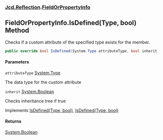 ### [Jcd.Reflection](Jcd.Reflection.md 'Jcd.Reflection').[FieldOrPropertyInfo](Jcd.Reflection.FieldOrPropertyInfo.md 'Jcd.Reflection.FieldOrPropertyInfo')

## FieldOrPropertyInfo.IsDefined(Type, bool) Method

Checks if a custom attribute of the specified type exists for the member.

```csharp
public override bool IsDefined(System.Type attributeType, bool inherit);
```

#### Parameters

<a name='Jcd.Reflection.FieldOrPropertyInfo.IsDefined(System.Type,bool).attributeType'></a>

`attributeType` [System.Type](https://docs.microsoft.com/en-us/dotnet/api/System.Type 'System.Type')

The data type for the custom attribute

<a name='Jcd.Reflection.FieldOrPropertyInfo.IsDefined(System.Type,bool).inherit'></a>

`inherit` [System.Boolean](https://docs.microsoft.com/en-us/dotnet/api/System.Boolean 'System.Boolean')

Checks inheritance tree if true

Implements [IsDefined(Type, bool)](https://docs.microsoft.com/en-us/dotnet/api/System.Runtime.InteropServices._MemberInfo.IsDefined#System_Runtime_InteropServices__MemberInfo_IsDefined_System_Type,System_Boolean_ 'System.Runtime.InteropServices._MemberInfo.IsDefined(System.Type,System.Boolean)'), [IsDefined(Type, bool)](https://docs.microsoft.com/en-us/dotnet/api/System.Reflection.ICustomAttributeProvider.IsDefined#System_Reflection_ICustomAttributeProvider_IsDefined_System_Type,System_Boolean_ 'System.Reflection.ICustomAttributeProvider.IsDefined(System.Type,System.Boolean)')

#### Returns

[System.Boolean](https://docs.microsoft.com/en-us/dotnet/api/System.Boolean 'System.Boolean')